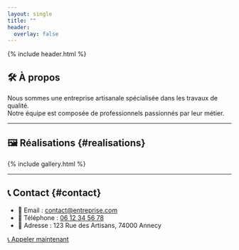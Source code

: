 ```yaml
---
layout: single
title: ""
header: 
  overlay: false
---
```


{% include header.html %}

## 🛠️ À propos

Nous sommes une entreprise artisanale spécialisée dans les travaux de qualité.  
Notre équipe est composée de professionnels passionnés par leur métier.

---

## 🖼️ Réalisations {#realisations}

{% include gallery.html %}

---

## 📞 Contact {#contact}

- 📧 Email : [contact@entreprise.com](mailto:contact@entreprise.com)  
- 📱 Téléphone : [06 12 34 56 78](tel:+33612345678)  
- 📍 Adresse : 123 Rue des Artisans, 74000 Annecy

<div class="call-button">
  <a href="tel:+33612345678">📞 Appeler maintenant</a>
</div>
